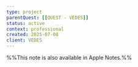 ```yaml
---
type: project
parentQuest: [[QUEST - VEDES]]
status: active
context: professional
created: 2025-07-08
client: VEDES
---
```


%%This note is also available in Apple Notes.%%